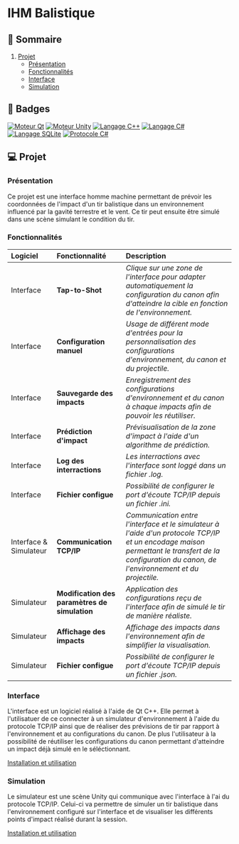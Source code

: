 # IHM Balistique

## 📌 Sommaire
1. [Projet](#💻-projet)
    - [Présentation](#présentation)
    - [Fonctionnalités](#fonctionnalités)
    - [Interface](#interface)
    - [Simulation](#simulation)

## 🎯 Badges

[![Moteur Qt](https://img.shields.io/badge/Moteur-Qt-green.svg)]()
[![Moteur Unity](https://img.shields.io/badge/Moteur-Unity-green.svg)]()
[![Langage C++](https://img.shields.io/badge/Langage-C++-blue.svg)]()
[![Langage C#](https://img.shields.io/badge/Langage-CSharp-blue.svg)]()
[![Langage SQLite](https://img.shields.io/badge/Langage-SQLite-blue.svg)]()
[![Protocole C#](https://img.shields.io/badge/Protocole-TCP/IP-red.svg)]()

## 💻 Projet

### Présentation

Ce projet est une interface homme machine permettant de prévoir les coordonnées de l'impact d'un tir balistique dans un environnement influencé par la gavité terrestre et le vent. Ce tir peut ensuite être simulé dans une scène simulant le condition du tir.

### Fonctionnalités

| Logiciel | Fonctionnalité | Description |
|:--------------|:-------------|:--------------|
| Interface | **Tap-to-Shot** | *Clique sur une zone de l'interface pour adapter automatiquement la configuration du canon afin d'atteindre la cible en fonction de l'environnement.* |
| Interface | **Configuration manuel** | *Usage de différent mode d'entrées pour la personnalisation des configurations d'environnement, du canon et du projectile.* |
| Interface | **Sauvegarde des impacts** | *Enregistrement des configurations d'environnement et du canon à chaque impacts afin de pouvoir les réutiliser.* |
| Interface | **Prédiction d'impact** | *Prévisualisation de la zone d'impact à l'aide d'un algorithme de prédiction.* |
| Interface | **Log des interractions** | *Les interractions avec l'interface sont loggé dans un fichier .log.* |
| Interface | **Fichier configue** | *Possibilité de configurer le port d'écoute TCP/IP depuis un fichier .ini.* |
| Interface & Simulateur | **Communication TCP/IP** | *Communication entre l'interface et le simulateur à l'aide d'un protocole TCP/IP et un encodage maison permettant le transfert de la configuration du canon, de l'environnement et du projectile.* |
| Simulateur | **Modification des paramètres de simulation** | *Application des configurations reçu de l'interface afin de simulé le tir de manière réaliste.* |
| Simulateur | **Affichage des impacts** | *Affichage des impacts dans l'environnement afin de simplifier la visualisation.* |
| Simulateur | **Fichier configue** | *Possibilité de configurer le port d'écoute TCP/IP depuis un fichier .json.* |


### Interface

L'interface est un logiciel réalisé à l'aide de Qt C++. Elle permet à l'utilisatuer de ce connecter à un simulateur d'environnement à l'aide du protocole TCP/IP ainsi que de réaliser des prévisions de tir par rapport à l'environnement et au configurations du canon. De plus l'utilisateur à la possibilité de réutiliser les configurations du canon permettant d'atteindre un impact déjà simulé en le séléctionnant.

[Installation et utilisation](./IHM/README.md)

### Simulation

Le simulateur est une scène Unity qui communique avec l'interface à l'ai du protocole TCP/IP. Celui-ci va permettre de simuler un tir balistique dans l'environnement configuré sur l'interface et de visualiser les différents points d'impact réalisé durant la session.

[Installation et utilisation](./CanonSimulation/README.md)
